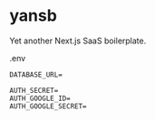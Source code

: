 # yansb

Yet another Next.js SaaS boilerplate.

.env
```
DATABASE_URL=

AUTH_SECRET=
AUTH_GOOGLE_ID=
AUTH_GOOGLE_SECRET=
```